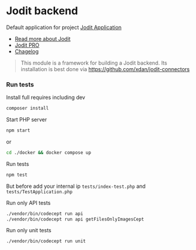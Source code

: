 # Jodit backend

Default application for project [Jodit Application](https://github.com/xdan/jodit-connectors)

* [Read more about Jodit](https://xdsoft.net/jodit/)
* [Jodit PRO](https://xdsoft.net/jodit/pro/)
* [Chagelog](./CHANGELOG.md)


> This module is a framework for building a Jodit backend.
Its installation is best done via https://github.com/xdan/jodit-connectors

### Run tests

Install full requires including dev

```bash
composer install
```

Start PHP server
```bash
npm start
```
or
```bash
cd ./docker && docker compose up
```

Run tests
```bash
npm test
```

But before add your internal ip `tests/index-test.php` and `tests/TestApplication.php`

Run only API tests
```bash
./vendor/bin/codecept run api
./vendor/bin/codecept run api getFilesOnlyImagesCept
```

Run only unit tests
```bash
./vendor/bin/codecept run unit
```
